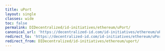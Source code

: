 ```yaml
---
title: uPort
layout: single
classes: wide
toc: false
permalink: DIDecentralized/id-initiatives/ethereum/uPort/
canonical_url: 'https://decentralized-id.com/id-initiatives/ethereum/uPort/'
redirect_to: 'https://decentralized-id.com/id-initiatives/ethereum/uPort/'
redirect_from: DIDecentralized/id-initiatives/ethereum/uport/
---
```


